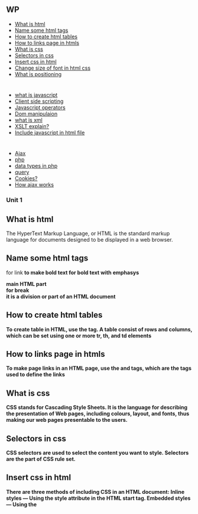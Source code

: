 ## WP

* [What is html](#What-is-html)
* [Name some html tags](#Name-some-html-tags)
* [How to create html tables](#How-to-create-html-tables)
* [How to links page in htmls](#How-to-links-page-in-htmls)
* [What is css](#What-is-css)
* [Selectors in css](#Selectors-in-css)
* [Insert css in html](#Insert-css-in-html)
* [Change size of font in html css](#Change-size-of-font-in-html-css)
* [What is positioning](#What-is-positioning)
#

* [what is javascript](#what-is-javascript)
* [Client side scripting](#Client-side-scripting)
* [Javascript operators](#Javascript-operators)
* [Dom manipulaion](#Dom-manipulaion)
* [what is xml](#what-is-xml)
* [XSLT explain?](#XSLT-explain?)
* [Include javascript in html file](#Include-javascript-in-html-file)
#

* [Ajax](#Ajax)
* [php](#php)
* [data types in php](#data-types-in-php)
* [query](#query)
* [Cookies?](#Cookies?)
* [How ajax works](#How-ajax-works)

### Unit 1 

## What is html 
The HyperText Markup Language, or HTML is the standard markup language for documents designed to be displayed in a web browser.
<br>

## Name some html tags 
<a> for link
<b> to make bold text
<strong> for bold text with emphasys
<body> main HTML part
<br> for break
<div> it is a division or part of an HTML document
<br>

## How to create html tables 
To create table in HTML, use the <table> tag. A table consist of rows and columns, which can be set using one or more tr, th, and td elements
<br>

## How to links page in htmls  
To make page links in an HTML page, use the <a> and </a> tags, which are the tags used to define the links
<br>

## What is css
CSS stands for Cascading Style Sheets. It is the language for describing the presentation of Web pages, including colours, layout, and fonts, thus making our web pages presentable to the users.
<br>

## Selectors in css
CSS selectors are used to select the content you want to style. Selectors are the part of CSS rule set.
<br>

## Insert css in html 
There are three methods of including CSS in an HTML document: Inline styles — Using the style attribute in the HTML start tag. Embedded styles — Using the <style> element in the head section of a document.
Types of css file 
Inline 
External 
Internal 
<br>

## Change size of font in html css 
To change the font size in HTML, use the style attribute. The style attribute specifies an inline style for an element.
<br>

## What is positioning 
HTML elements are positioned static by default and the element is positioned according to the normal flow of the document;
<br>

### Unit 2 
## what is javascript 
JavaScript is a dynamic computer programming language. It is lightweight and most commonly used as a part of web pages, whose implementations allow client-side script to interact with the user
<br>

## Client side scripting 
Client-side scripting is source code that is executed on the client's browser instead of the web-server, and allows for the creation of faster and more responsive web applications
<br>

## Javascript operators 
JavaScript includes operators same as other languages. An operator performs some operation on single or multiple operands (data value) and produces a result. 
<br>
## Loops in javascript 
JavaScript supports different kinds of loops:
for - loops through a block of code a number of times.
for/in - loops through the properties of an object.
for/of - loops through the values of an iterable object.
while - loops through a block of code while a specified condition is true.
<br>

## Dom manipulaion 
When writing web pages and apps, one of the most common things you'll want to do is manipulate the document structure in some way. This is usually done by using the Document Object Model (DOM)
<br>

## what is xml 
Extensible Markup Language is a markup language that defines a set of rules for encoding documents in a format that is both human-readable and machine-readable. 
<br>

## XSLT explain?
XSLT, which stands for Extensible Stylesheet Language Transformations, is a declarative, XML-based language used for the transformation of XML documents into other XML documents.
<br>

## Include javascript in html file 
To include an external JavaScript file, we can use the script tag with the attribute src .
<br>

### unit 3
## Ajax 
Ajax is a set of web development techniques that uses various web technologies on the client-side to create asynchronous web applications. 
<br>

## php 
PHP is a recursive acronym for "PHP: Hypertext Preprocessor". PHP is a server side scripting language that is embedded in HTML. It is used to manage dynamic content,
<br>

## data types in php
String. Integer. Float (floating point numbers - also called double)
<br>

## query 
A query is a request for data or information from a database table or combination of tables.
<br>

## Cookies?
Cookies are text files with small pieces of data — like a username and password — that are used to identify your computer as you use a computer network.
<br>

## How ajax works 
AJAX uses both a browser built-in XMLHttpRequest object to get data from the web server and JavaScript and HTML DOM to display that content to the user 
<br>

<hr>
<hr>
## IOT Imp. for viva _

### Unit 1.
* [SOC definition](#SOC-definition)
* [FPGA](#FPGA)
* [GPU](#GPU)
* [AMD](#AMD)
* [Compute Units](#Compute-Units)
* [ARM8 in iot](#ARM8-in-iot)
* [What is Rasberry Pi](#What-is-Rasberry-Pi)

<br>
<hr>

### Unit 2.
* [RAspberry pi](#RAspberry-pi)
* [intro to NODE.Js](#intro-to-NODE.Js)
* [Application OF NODE.JS](#Application-OF-NODE.JS)
* [Features of node .js](#Features-of-node-.js)
* [Uses of Node.js](#Uses-of-Node.js)
* [Node.js REPL](#Node.js-REPL)
* [Node.Js CALLBACK](#Node.Js-CALLBACK)
* [Streams in Node.Js](#Streams-in-Node.Js)
* [Intro to Python](#Intro-to-Python)
* [Application of Python](#Application-of-Python)
* [Features of python](#Features-of-python)
* [Python Comments](#Python-Comments)
* [Python Number](#Python-Number)
* [Python Function](#Python-Function)
* [Python Modules](#Python-Modules)
* [Python Exceptions](#Python-Exceptions)
* [UART](#UART)
* [GPIO](#GPIO)
* [I2C](#I2C)
* [Serial pheripheral interfaces](#Serial-pheripheral-interfaces)
* [SPI camera](#SPI-camera)
<br>
<hr>

### Unit 3. 
* [When IOT comes and in which year](#When-IOT-comes-and-in-which-year)
* [Define IOT](#Define-IOT)
* [How IOT works](#How-IOT-works)
* [Features of IOT](#Features-of-IOT)
* [Advantage and disadvantage of IOT](#Advantage-and-disadvantage-of-IOT)
* [What are IOT Protocols](#What-are-IOT-Protocols)
* [Explain HTTP Protocol](#Explain-HTTP-Protocol)
* [UNPN Protocoll](#UNPN-Protocoll)
* [MQTT protocalls](#MQTT-protocalls)
* [XMpp protocall](#XMpp-protocall)
* [COAP protocall](#COAP-protocall)
* [Thinger.iot](#Thinger.iot)
* [Clayster in IoT](#Clayster-in-IoT)
* [Node red](#Node-red)
<br>
<hr>
<br>

## SOC definition
A system on a chip (SoC) is an integrated circuit (IC) that integrates all components of a computer or other electronic system into a single chip. SOC's may contain digital, analog, mixed-signal, and often radio-frequency functions―all on a single chip substrate.
* Practical	ans of SOC:
SOC's may contain digital, analog, mixed-signal, and often radio-frequency functions―all on a single chip substrate. SoCs are very common in the mobile electronics market because of their low power consumption. SoCs are very common in the mobile electronics market as of their low power consumption. A typical application is in the area of embedded systems.
<br>

## FPGA
Field-Programmable Gate Array. It's a computing device that works like an Arduino Microcontroller — but in a different way. ... The FPGA allows you to “burn” connections between the logic modules to make up complex processing logic, similar to CPU instructions.
<br>

## GPU
A graphics processing unit (GPU) is a processor that renders (or creates) images, animations, graphics and then displays them on the computer's screen. A strong GPU is able to process complex animations and graphics smoothly and efficiently.
<BR>

## AMD 
* APU also known as fusion is a microprocessor from AMD (Advanced Micro Devices) Inc. If we want to put it in simple words then we can say that APU is CPU which has an integrated GUP. 

* Embedding CPU and GPU on the same die was not an unique idea but APU did help in improving gaming experience with increase in frame rate and resolution.

* AMD developed its first generation APU in 2011, “Llano” for high-performance and “Brazos” for low-power devices.
World’s best consoles like Sony’s PlayStation and Microsoft’s XBOX both use semi-custom third generation low-power APUs.
<BR>

## Compute Units
A compute unit is a stream multiprocessor in a NVidia GPU or a SIMD-Single instruction and Each compute unit has several processing elements .
<BR>

## ARM8 in iot
The Arm IoT Platform is a secure, flexible, and efficient device-to-data platform for connectivity, device, and data management. <BR>
Arm Total Solutions for IoT delivers a full stack solution to significantly accelerate IoT product development and improve product ROI. Arm Virtual Hardware removes the need to develop on physical silicon, enabling software and hardware co-design and accelerating product design
<br>

## What is Rasberry Pi
The Raspberry Pi is a very small computer that is almost the size of your credit card. It costs between Rs 750 and Rs 4000. It can function as a proper desktop computer or use to build smart devices and is available anywhere in the world.

The Pi changed into what initially was meant to be a microcomputer to teach kids coding. Its scope can expand after hobbyists and engineers noticed its capacity, and it’s far now one of the most famous objects inside the international era.
<HR>

## Unit 3
## When IOT comes and in which year
internet of things first popular in the year 1999 through the Auto id center at MIt and related market analysis publication.
At the time of Radio Frequency Identification (RFID) was a requirment for IOT
<br>

## Define IOT
1. THe Internet Of Things (IOT) is the network of physical objects embedded with electronics , Software , sensors , and  network connectivity that enables this objects to collects and exchange data .
2. The internet of Things(IOT) is a wireless networks between objects and things 
<br>

## How IOT works 
1. RFID identify and the data 
2. Sensor are used to collect and process the data to detect the changes in physicals status of the things 
3. the smart technology is used to enhanced the poweer of network by devloping process to diffrent part of networks 
4. the nano technology is used to make the smaller things to connect the internet   
<br>

## Features of IOT 
. AI = IOt makes anyything smart virtually it is done with the help of data connection and artificial intelligences 
. connectivity = As per the advances in new technology you can now connect the smaller devices to the networks 
. Active engagement = now an day a maximum communication connected technology via passive engagemnet Iot intoduce new model for active content products or service engagemnt 
<br>

## Advantage and disadvantage of IOT 
### Advantage =
* Efficient resource utilization
* Minimize human effort:
* Save time
* Improve security
### Disadvantage = 
* Privacy 
* complexicity 
* flexibilty 
* compilances 

<br>

## What are IOT Protocols
Image result for explain iot protocol
IoT communication protocols are modes of communication that protect and ensure optimum security to the data being exchanged between connected devices
<br>

## Explain HTTP Protocol
Hypertext Transfer Protocol (HTTP) is the foundation of data communication for the World Wide Web. HTTP is the foundation of data communication for the World Wide Web. Hypertext is structured text that uses logical links (hyperlinks) between nodes containing text. HTTP is the protocol to exchange or transfer hypertext.
<br>

## UNPN Protocoll
* upnp is a common protocall it used by all netwoks enabled consumer electronics products utilized in your home or office . upnp is very imprtant part of digital living network alliances (DLNA)
<br>

## MQTT protocalls
* A server, or broker, which communicates with the clients (publishers and subscribers) via an internet connection or a local network.
* A publisher creates messages and publishes them to a certain topic.
* A subscriber receives the messages relevant to the topic it is subscribed to.
<br>

## XMpp protocall 
As mentioned above, XMPP works by passing small, structured chunks of XML data between endpoints (clients) via intermediary servers. In other words, if you send a message to your friend using XMPP, that message, as part of an XML document, first travels to a server instead of traveling directly to your friend's device
<br>

## COAP protocall 
Constrained Application Protocol (CoAP) is a specialized web transfer protocol for use with constrained nodes and constrained networks in the Internet of Things. CoAP is designed to enable simple, constrained devices to join the IoT even through constrained networks with low bandwidth and low availability.
<br>

## Thinger.iot 
What is Thinger.io? Thinger.io is a cloud IoT Platform that provides every needed tool to prototype, scale and manage connected products in a very simple way
<br>

## Clayster in IoT
Clayster is a modern provisioning and billing system for mobile operators. An infrastructure for all your IoT devices, allowing operators to offer fully customizable connectivity solutions with flexible pricing models.
<br>

## Cariots 
CAriots is a open source platform its a platform as a services (Paas) designed for internet of things (IOT) and for machine to machine (M2M) projects 
<br>

## Node red 
Node red is a programming tool it is used for writing together hardware devices online services  and API's.
<hr>
<br>
<br>


## RAspberry pi 
the raspberry pi like a pc and ca be plugged into TV or monitor as it is credit card shaped and it is used along with general purpose input output (GPIO) pins to control all equipment 
<br>

## intro to NODE.Js
.nodejs is free open source framework that uses javascript 
.it is uses for building fast and scalable and network
<br>

## Application OF NODE.JS 
it can be used to run on microsoft os x windows and linux .Node js is creates dynamic pages content and also can read and write open and close file on the server collect data and insert , delete oe edit data in database
<br>

## Features of node .js 
1. event driven : the application programming interface (API) of the node js liblary are nonblocking. it means that the server using the node js never waits for the return of data 
2. speed : its coding exection is very less , making it very fast 
3. buffering: Application build on nodejs never buffer 
<br>

## Uses of Node.js 
* can  build HTTP server, TCP server , DNS server 
* statics file server can also can be used to create online games 
* NOde js Ecosysyem :  <br>
1. nodejs release heavy on module 
2. To create a module put your javascript code in a seprate js file and incliude it in your code by using keyword required.
<br>

## Node.js REPL
* basically a REPL envoirment is 
* READ : Takes an input from user and stores in the memory 
* Eval : evaluates the input and the data structure 
* Print : prints the final search 
<br>

## Node.Js CALLBACK 
* What is Node js callback? <br>
Callback is an asynchronous equivalent for a function. A callback function is called at the completion of a given task. Node makes heavy use of callbacks. ... This makes Node. js highly scalable, as it can process a high number of requests without waiting for any function to return results.
<br>

## Streams in Node.Js
Streams are objects that allows developers to read/write data to and from a source in a continuous manner. <br>
* Types of Stream 
1. Readable 
2. Writeable
3. Duplex 
4. transform
<br>

## Intro to Python 
Python is a general purpose object oriented  programming language and scripting language and it is also known as Interpreted language 
<br>

## Application of Python 
1. Web devlopment : used in frameworks such as Django and pyramid
2. internet protocalls: supports XML, HTML,FTP and other internet protocalls
3. Software devlopment : often used as a lanugauage by the software devlooper
<br>

## Features of python 
1. Easy Language
Python is an easy language. It is easy to read, write, learn and understand.
2. Readable
The Python language is designed to make developers life easy. Reading a Python code is like reading an English sentence. This is one of the key reason that makes Python best for beginners
3. Interpreted Language
Python is an interpreted language. It comes with the IDLE (Interactive Development Environment). This is an interpreter and follows the REPL structure (Read-Evaluate-Print-Loop). It executes and displays the output of one line at a time.
4. Object-Oriented
Python is object-oriented but supports both functional and object-oriented programming. Everything in Python is an object.
<br>

## Python Comments 
A Python comment is a line of text in a program that is not executed by the interpreter. Comments are used during debugging to identify issues and to explain code.
<br>

## Python Number 
Python supports four diffrent type number 
1. int
2. long 
3. float 
4. complex 
<br>

## Python Function 
* A function is a block of code which only runs when it is called.

* You can pass data, known as parameters, into a function.

* A function can return data as a result.

<br>

## Python Modules 
A module may be define as a file consisiting of python code and may consist of function and variables 
<br>

## Python Exceptions 
In general, when a Python script encounters a situation that it cannot cope with, it raises an exception. An exception is a Python object that represents an error.
<br>

## UART 
UART (universal Asynchronous  Reciever) is an  Asynchronous Serial  Communication Protocall which means that is takes input as bytes of data and transmits the individuals bits in a sequential manner 
<br>

## GPIO
This chapter discusses the interfaces and classes for reading from and writing to the General Purpose Input/Output (GPIO) pins and ports of the embedded device board. A GPIO pin is a generic pin whose value consists of one of two voltage settings (high or low) and whose behavior can be programmed through software
<br>

## I2C
The I2C bus allows multiple devices to be connected to raspberry pi where each devices has a unique address which can be set by changing jumpper settings on the module 
<br>

## Serial pheripheral interfaces
SPI is a full-duplex interface; both master and slave can send data at the same time via the MOSI and MISO lines respectively. During SPI communication, the data is simultaneously transmitted (shifted out serially onto the MOSI/SDO bus) and received (the data on the bus (MISO/SDI) is sampled or read in).
<br>

## SPI camera
This SPI camera is a general-purpose solution that is not limited to the Arduino platform but can also be used on any other hardware platforms with SPI and I2C interfaces.

* [](#)
* [](#)
* [](#)
* [](#)
 
 
 

# DBMS short viva revision :- 
## Some Basic Concept of DBMS _
* [Database Management System](#Database-Management-System)
* [Characteristics of DBMS](#Characteristics-of-DBMS)
* [Advantages of DBMS](#Advantages-of-DBMS)
* [Disadvantages of DBMS](#Disadvantages-of-DBMS)

## Unit 1:

* [Stored Procedures](#Stored-Procedures)
  * [Advantages of stored procedures](#Advantages-of-stored-procedures)
  * [Disadvantages of stored procedures](#Disadvantages-of-stored-procedures)
* [System defined stored procedure](#System-defined-stored-procedure)
* [User defined stored procedure](#User-defined-stored-procedure)
  * [Benefit of stored procedure](#Benefit-of-stored-procedure)
* [Triggers](#Triggers)
  * [Purpose of trigger](#Purpose-of-trigger)
  * [Nested Triggers](#Nested-Triggers)
* [Sequence](#Sequence)
  * [How to drop a sequence](#How-to-drop-a-sequence)
* [Types of file organisation](#Types-of-file-organisation)
  * [File Organisation](#File-Organisation)
  * [Hash file organisation](#Hash-file-organisation)
* [Indexes Sequential Access Method](#Indexes-Sequential-Access-Method)
* [B+Tree](#B+Tree)
* [Clustered Tables](#Clustered-Tables)
* [Index](#Index)
* [Indexing Types](#Indexing-Types)
* [Cost model](#Cost-model)
* [Heap file organisation](#Heap-file-organisation)
* [Sequential file organisation](#Sequential-file-organisation)

## Unit 2

## Unit 3 

* [ACID Properties ](#ACID-Properties )
* [Serizable Schedule](#Serizable-Schedule )
* [Explain read write blocks](#Explain-read-write-blocks)
* [Shared locks](#Shared-locks)
* [Exclusive locks](#Exclusive-locks)
* [Deadlock Handling](#Deadlock-Handling)
* [ARIES algorithm](#ARIES-algorithm)
* [RECOVERY from system crash](#RECOVERY-from-system-crash)
* [SQL in Rollback](#SQL-in-Rollback)
* [timestamp based protocoll](#timestamp-based-protocoll)
* [concurenccy control](#concurenccy-control)
* [how to make permanent change in database ](#how-to-make-permanent-change-in-database )
* [Shadow pagging](#Shadow-pagging)



<hr>
<br>
<br>



## Database Management System
* Database management system is a software which is used to manage the database. For example: MySQL, Oracle, etc are a very popular commercial database which is used in different applications.
* DBMS provides an interface to perform various operations like database creation, storing data in it, updating data, creating a table in the database and a lot more.
* It provides protection and security to the database. In the case of multiple users, it also maintains data consistency.

<br>
<br>

## Characteristics of DBMS
* It uses a digital repository established on a server to store and manage the information.
* It can provide a clear and logical view of the process that manipulates data.
* DBMS contains automatic backup and recovery procedures.
* It contains ACID properties which maintain data in a healthy state in case of failure.

<br>
<br>

## Advantages of DBMS
* Controls database redundancy
* Data sharing
* Easily Maintenance
* Reduce time
* Backup
* multiple user interface

<br>
<br>

## Disadvantages of DBMS
* Cost of Hardware and Software
* Size
* Complexity
* Higher impact of failure

<br>
<br>

## Stored Procedures
Stored Procedures are created to perform one or more DML operations on Database. It is nothing but the group of SQL statements that accepts some input in the form of parameters and performs some task and may or may not returns a value.
<br>
<br>

## Advantages of stored procedures
* Since stored procedures are compiled and stored, whenever you call a procedure the response is quick.

* you can group all the required SQL statements in a procedure and execute them at once.

* Since procedures are stored on the database server which is faster than client. You can execute all the complicated quires using it, which will be faster.

* Using procedures, you can avoid repetition of code moreover with these you can use additional SQL functionalities like calling stored functions.


<br>
<br>

## Disadvantages of stored procedures
The only disadvantage of a Stored Procedure is that it can be executed only in the database and utilizes more memory in the database server.
<br>
<br>

## System defined stored procedure
The stored procedure accepts the parameters and executes the T-SQL statements in the procedure, returns the result set if any.
<br>
<br>

## User defined stored procedure
User defined stored procedures are created by database developers or database administrators. These SPs contains one more more SQL statements to select, update, or delete records from database tables. User defined stored procedure can take input parameters and return output parameters
<br>
<br>

## Benefit of stored procedure
* Reduce network traffic
* Security
* Maintainability
<br>
<br>

## Triggers
Triggers are the SQL statements that are automatically executed when there is any change in the database. The triggers are executed in response to certain events(INSERT, UPDATE or DELETE) in a particular table. These triggers help in maintaining the integrity of the data by changing the data of the database in a systematic fashion.
<br>
<br>

## Purpose of trigger
1. Triggers provide a way to check the integrity of the data. When there is a change in the database the triggers can adjust the entire database.
2. Triggers help in keeking User Interface lightweight. Instead of putting the same function call all over the application you can put a trigger and it will be executed.
<br>
<br>

## Nested Triggers
A trigger that contains data modification logic within itself is called a nested trigger. A trigger can also contain INSERT, UPDATE and DELETE logic within itself, so when the trigger is fired because of data modification it can also cause another data modification, thereby firing another trigger

<br>
<br>

## Sequence
A sequence is a user-defined schema bound object that generates a sequence of numeric values according to the specification with which the sequence was created
<br>
<br>

## How to drop a sequence
The syntax to a drop a sequence in Oracle is: DROP SEQUENCE sequence_name; sequence_name. The name of the sequence that you wish to drop.
<br>
<br>

## Types of file organisation
1. Types of file organization are as follows:
2. Sequential file organization.
3. Heap file organization.
4. Hash file organization.
5. B+ file organization.
6. Indexed sequential access method (ISAM)
7. Cluster file organization.
<br>
<br>

## File Organisation
File Organization in DBMS: A database contains a huge amount of data, which is stored is in the physical memory in the form of files. A file is a set of multiple records stored in the binary format.
<br>
<br>

## Hash file organisation
In this method of file organization, hash function is used to calculate the address of the block to store the records. The hash function can be any simple or complex mathematical function. The hash function is applied on some columns/attributes – either key or non-key columns to get the block address. Hence each record is stored randomly irrespective of the order they come. 
<br>
<br>

## Indexes Sequential Access Method
ISAM method is an advanced sequential file organization. In this method, records are stored in the file using the primary key. An index value is generated for each primary key and mapped with the record. This index contains the address of the record in the file.
<br>
<br>

## B+Tree
The B+ tree is a balanced binary search tree. It follows a multi-level index format.
In the B+ tree, leaf nodes denote actual data pointers. B+ tree ensures that all leaf nodes remain at the same height.
<br>
<br>

## Clustered Tables
A cluster is a schema object that contains data from one or more tables, all of which have one or more columns in common. 
<br>
<br>

## Index
Indexing is a data structure technique to efficiently retrieve records from the database files based on some attributes on which the indexing has been done. Indexing in database systems is similar to what we see in books.
<br>
<br>



## Indexing Types
* Primary Indexing
  * Dense Index
  * Sparse Index
* Secondary Indexing
<br>
<br>

## Cost model
a cost model is a mathematical algorithm or equation for estimating costs of a product or project.
<br>
<br>

## Heap file organisation
Here records are inserted at the end of the file as and when they are inserted. There is no sorting or ordering of the records.  Once the data block is full, the next record is stored in the new block. This new block need not be the very next block.
<br>
<br>

## Sequential file organisation
A sequential file contains records organized by the order in which they were entered. The order of the records is fixed. Records in sequential files can be read or written only sequentially. After you place a record into a sequential file, you cannot shorten, lengthen, or delete the record.
<br>
<br>

##

<br>
<br>
<hr>

## SQL in Rollback
a rollback is an operation which returns the database to some previous state. Rollbacks are important for database integrity, because they mean that the database can be restored to a clean copy even after erroneous operations are performed.

## timestamp based protocoll
Timestamp based Protocol in DBMS is an algorithm which uses the System Time or Logical Counter as a timestamp to serialize the execution of concurrent transactions.
<br>
<br>

## concurenccy control
Concurrency Control is the management procedure that is required for controlling concurrent execution of the operations that take place on a database.

But before knowing about concurrency control, we should know about concurrent execution
<br>

## how to make permanent change in database 
the commit statement is used to save changes permanetly to the database so that they will become visible yo consequent transaction 
<br>

## Shadow pagging 
Shadow Paging is recovery technique that is used to recover database. In this recovery technique, database is considered as made up of fixed size of logical units of storage which are referred as pages. pages are mapped into physical blocks of storage
<br>
<br>

## Unit 3 
## ACID Properties 
In computer science ACID (Atomicity consistensy isolation durability ) is a set of properties of database transaction in context of database a sequence of a database operations thatr specifies the ACID properties .
<br>
<br>

## Serizable Schedule 
if execution of all transaction is a concurrent schedule produces same result as in serial schedule then it is called serizable schedule
<br>
<br>

## Explain read write blocks 
ReadWriteLock is an advanced thread lock mechanism. It allows multiple threads to read a certain resource, but only one to write it, at a time. The idea is, that multiple threads can read from a shared resource without causing concurrency errors.
<br>

## Shared locks
shared lock is qalso known as read lock is acquried on the transaction when concurrent transaction granted the permission for read access of the data 
<br>

## Exclusive locks 
When a statement modifies data, its transaction holds an exclusive lock on data that prevents other transactions from accessing the data. This lock remains in place until the transaction holding the lock issues a commit or rollback.
<br>
<br>

## Deadlock Handling
A system is said to be in a state of deadlock . if every transaction in schedule is waiting for another transaction in schedule to release a lock of some data item 
<br>
<br>

## DCL statement 
The data control language statements are used to create a priviliges to permits users access and manipulations of the database 
<br>

## REVOKE statements 
 REVOKE statements is used to remove priviliges given to users by system 
<br>
<br>

## Define transaction 
A transaction is a program unit whose execution may or may not change the contents of a database. The transaction concept in DBMS is executed as a single unit
<br>
<br>

## ROLLBACK statement
The ROLLBACK statement is the inverse of the COMMIT statement. It undoes some or all database changes made during the current transaction. ... If the statement fails, a rollback to this implicit savepoint is done
<br>
<br>

## ARIES algorithm 
ARIES stands for “Algorithm for Recovery and Isolation Exploiting Semantics.” It was designed to support the needs of industrial strength transaction processing systems. 
<br>
<br>

## RECOVERY from system crash 
- Recovery from system crash can be done by using three phrase 
1. Analysis phrases 
2. REDO phrases
3. Undo phrases 




## OS Viva Revision

* [Memory Management](#Memory-Management)
* [Traversal in Scheduling](#Traversal-in-Scheduling)
* [Dynamic memory allocation](#Dynamic-memory-allocation)
* [fragmentation](#fragmentation)
* [](#)


<hr>

* [PCB block](#PCB-block)
* [Process lifecycle](#Process-lifecycle)
* [What is memory](#What-is-memory)
* [Types of memory](#Types-of-memory)

<hr>

* [Operating System](#Operating-System)
* [Dual mode Operation](#Dual-mode-Operation)
* [Timer](#Timer)
* [Function of operating system](#Function-of-operating-system)
* [Web based computing](#Web-based-computing)
* [Peer to peer computing](#Peer-to-peer-computing)
* [Operating system services](#Operating-system-services)
* [System call](#System-call)
* [Types of system calls](#Types-of-system-calls)
* [Threads](#Threads)
* [Schedulers](#Schedulers)
* [Types of schedulers](#Types-of-schedulers)
* [Thread in detail](#Thread-in-detail)
* [Multi threadng](#Multi-threadng)
<hr>

* [CPU Scheduling](#CPU-Scheduling)
* [Deadlock](#Deadlock)
* [Deadlock condition](#Deadlock-condition)
* [Swapping](#Swapping)
* [Virtual memory](#Virtual-memory)
* [Trashing](#Trashing)
* [Concept of file](#Concept-of-file)
* [Linear list](#Linear-list)
* [Hash table](#Hash-table)
<hr>
<br>

## Memory Management
The term Memory can be defined as a collection of data in a specific format. It is used to store instructions and processed data. The memory comprises a large array or group of words or bytes, each with its own location. The primary motive of a computer system is to execute programs. 

<br>

## Traversal in Scheduling

<br>

## Dynamic memory allocation
Dynamic memory allocation is when an executing program requests that the operating system give it a block of main memory.
<br>

## fragmentation
Fragmentation is an unwanted problem where the memory blocks cannot be allocated to the processes due to their small size and the blocks remain unused. It can also be understood as when the processes are loaded and removed from the memory they create free space or hole in the memory and these small blocks cannot be allocated to new upcoming processes and results in inefficient use of memory. Basically, there are two types of fragmentation: <br>

Internal Fragmentation <br>
External Fragmentation

<br>

## Memory Management

<br>

## Memory Management

<br>

## Memory Management

<br>

## Memory Management

<br>

## Memory Management

<br>

## Memory Management

<br>

## Memory Management

<br>

## PCB block
Process Control Block is a data structure that contains information of the process related to it. The process control block is also known as a task control block, entry of the process table, etc.

It is very important for process management as the data structuring for processes is done in terms of the PCB. It also defines the current state of the operating system.
<br>
<br>

## Process lifecycle
The process life cycle can be defined by a state diagram. Which has states representing the execution status of process at various time and transitions. That shows the changes in the execution status. To maintain the management information about a process the operating system uses the process control block (PCB).

<br>
<br>

## What is memory
Computer memory is any physical device capable of storing information temporarily, like RAM (random access memory), or permanently, like ROM (read-only memory). Memory devices utilize integrated circuits and are used by operating systems, software, and hardware.

<br>
<br>

## Types of memory
here are two types of memories: <br>

1. Primary memory (RAM,  ROM ) <br>
2. Secondary memory () <br>
<br>
<br>

## Operating System 
An operating system is the most important software that runs on a computer. It manages the computer's memory and processes, as well as all of its software and hardware. It also allows you to communicate with the computer without knowing how to speak the computer's language. Without an operating system, a computer is useless. <br>
Types of Operating Systems
Batch OS
Distributed OS
Multitasking OS
Network OS
Real-OS
Mobile OS
<br>
<br>

## Dual mode Operation
The dual-mode operations in the operating system protect the operating system from illegal users. We accomplish this defense by designating some of the system instructions as privileged instructions that can cause harm. The hardware only allows for the execution of privileged instructions in kernel mode. An example of a privileged instruction is the command to switch to user mode. Other examples include monitoring of I/O, controlling timers and handling interruptions. <br>

To ensure proper operating system execution, we must differentiate between machine code execution and user-defined code. Most computer systems have embraced offering hardware support that helps distinguish between different execution modes. We have two modes of the operating system: user mode and kernel mode.
<br>
<br>

## Timer
As all we know that it is only the operating system that has full control over the CPU,and it is the primary duty of operating system to prevent user programs from getting stuck into an infinite loop or not calling to system services and never returning control back to the operating system.To accomplish all those services an operating system uses a device known as Timer.
<br>
<br>

## Function of operating system
1. Memory Management
2. Processor Management/Scheduling
3. Device Management
4. File Management
5. Security
7. Accounting
8. Other Functions
<br>
<br>


## Web based computing
A Web Operating System is an internet based user interface that allows people to access applications not stored on their computers but completely or partly on Internet. It is a dummy operating system that does not directly interact with computer hardware and depends on traditional operating system to work. In other words, it is an interface for distributed computing system such as cloud. 
<br>
<br>

## Peer to peer computing
The peer to peer computing architecture contains nodes that are equal participants in data sharing. All the tasks are equally divided between all the nodes. The nodes interact with each other as required as share resources.
Each computer in the peer to peer network manages itself. So, the network is quite easy to set up and maintain.
In the client server network, the server handles all the requests of the clients. This provision is not required in peer to peer computing and the cost of the server is saved.
<br>
<br>

## Operating system services
An Operating System supplies different kinds of services to both the users and to the programs as well. It also provides application programs (that run within an Operating system) an environment to execute it freely. It provides users the services run various programs in a convenient manner. <br>
Here is a list of common services offered by an almost all operating systems: <br>
User Interface <br>
Program Execution <br>
File system manipulation <br>
Input / Output Operations <br>
Communication <br>
Resource Allocation <br>
Error Detection <br>
Accounting <br>
Security and protection <br>
<br>
<br>

## System call
The interface between a process and an operating system is provided by system calls. In general, system calls are available as assembly language instructions. They are also included in the manuals used by the assembly level programmers. System calls are usually made when a process in user mode requires access to a resource. Then it requests the kernel to provide the resource via a system call.
<br>
<br>

## Types of system calls
Types of System Calls <br>
There are mainly five types of system calls. These are explained in detail as follows − <br>

Process Control <br>


File Management <br>


Device Management <br>


Information Maintenance <br>

Communication <br>
<br>
<br>

## Threads
A thread is a single sequential flow of execution of tasks of a process so it is also known as thread of execution or thread of control. There is a way of thread execution inside the process of any operating system. Apart from this, there can be more than one thread inside a process. Each thread of the same process makes use of a separate program counter and a stack of activation records and control blocks. Thread is often referred to as a lightweight process.
<br>
<br>

## Schedulers
Operating system uses various schedulers for the process scheduling described below. <br>
1. Long term scheduler <br>
Long term scheduler is also known as job scheduler. It chooses the processes from the pool (secondary memory) and keeps them in the ready queue maintained in the primary memory. <br>
2. Short term scheduler
Short term scheduler is also known as CPU scheduler. It selects one of the Jobs from the ready queue and dispatch to the CPU for the execution. <br>
3. Medium term scheduler
Medium term scheduler takes care of the swapped out processes.If the running state processes needs some IO time for the completion then there is a need to change its state from running to waiting. <br>
<br>

## Types of schedulers
1. Long term scheduler <br>
2. Short term scheduler <br>
3. Medium term scheduler
<br>
<br>

## Thread in detail
A thread is a path of execution within a process. A process can contain multiple threads.
<br>
<br>

## Multi threadng
A thread is also known as lightweight process. The idea is to achieve parallelism by dividing a process into multiple threads. For example, in a browser, multiple tabs can be different threads. MS Word uses multiple threads: one thread to format the text, another thread to process inputs, etc. More advantages of multithreading are discussed below
<br>
<br>
<hr>
<hr>
 
## CPU Scheduling
CPU scheduling is a process that allows one process to use the CPU while the execution of another process is on hold(in waiting state) due to unavailability of any resource like I/O etc, thereby making full use of CPU. The aim of CPU scheduling is to make the system efficient, fast, and fair.
<br>
<br>

## Deadlock
A Deadlock is a situation where each of the computer process waits for a resource which is being assigned to some another process. In this situation, none of the process gets executed since the resource it needs, is held by some other process which is also waiting for some other resource to be released.
<br>
<br>

## Deadlock condition
here are 4 conditions necessary for the occurrence of a deadlock. They can be understood with the help of the above illustrated example of staircase : <BR>
Mutual Exclusion: <br>
Hold and Wait: <br>
No Preemption: <br>
Circular Wait: <br>
<br>
<br>

## Swapping
Swapping is a process of swapping a process temporarily to a secondary memory from main memory which is fast as compared to secondary memory. But as RAM is of less size so the process that is inactive is transferred to secondary memory. The main part of swapping is transferred time and the total time directly proportional to the amount of memory swapped.
<br>
<br>

## Virtual memory
Virtual Memory is a storage scheme that provides user an illusion of having a very big main memory. This is done by treating a part of secondary memory as the main memory.
<br>
In this scheme, User can load the bigger size processes than the available main memory by having the illusion that the memory is available to load the process.
<br>
<br>

## Trashing
thrash is the poor performance of a virtual memory (or paging) system when the same pages are being loaded repeatedly due to a lack of main memory to keep them in memory. Depending on the configuration and algorithm, the actual throughput of a system can degrade by multiple orders of magnitude.
<br>
<br>

## Concept of file
Computer store information in storage media such as disk, tape drives, and optical disks. The operating system provides a logical view of the information stored in the disk. This logical storage unit is a file.
<br>
The information stored in files are non-volatile, means they are not lost during power failures. A file is named collection of related information that is stored on physical storage.
<br>
<br>


## Linear list
The simplest method of implementing a directory is to use a linear list of file names with pointers to the data blocks. This method is simple to program but time consuming to execute. The real disadvantage of a linear list of directory entries is that finding a file requires a linear search.
<br>
<br>
 
## Hash table 
Another data structure used for a file directory is a hash table. With this method, a linear list stores the directory entries but a hash data structure is also used. The hash table takes a value computed from the file name and returns a pointer to the file name in the linear list. The major difficulties with a hash table are its generally fixed size and the dependence of the hash function on that size.
<br>
<br>
<hr>
<hr>
